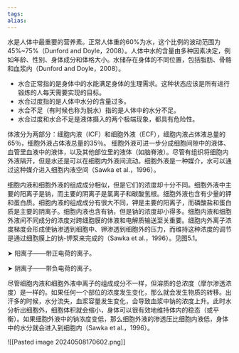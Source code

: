 ```yaml
---
tags: 
alias:
---
```




水是人体中最重要的营养素。正常人体重的60%为水，这个比例的波动范围为45%~75%（Dunford and Doyle，2008）。人体中水的含量由多种因素决定，例如年龄、性别、身体成分和体格大小。水储存在身体的不同位置，包括脂肪、骨骼和血浆内（Dunford and Doyle，2008）。

- 水合正常指的是身体中的水能满足身体的生理需求。这种状态应该是所有进行锻炼的人每天需要实现的目标。
- 水合过度指的是人体中水分的含量过多。
- 水合不足（有时候也称为脱水）指的是人体中的水分不足。
- 水合过度和水合不足是液体摄入的两个极端现象，都具有危险性。

体液分为两部分：细胞内液（ICF）和细胞外液（ECF），细胞内液占体液总量的65％，细胞外液占体液总量的35％。
细胞外液可进一步分成细胞间隙中的液体、血管里血液中的液体，以及其他部位里的液体（如脑脊液）。尽管有组织将细胞内外液隔开，但是水还是可以在细胞内外液间流动。细胞外液是一种媒介，水可以通过这种媒介进入细胞内液空间（Sawka et al.，1996）。


细胞内液和细胞外液的组成成分相似，但是它们的浓度却十分不同。细胞外液中主要的阳离子是钠，而主要的阴离子是氯离子和碳酸氢根。细胞外液也含有少量的钾和蛋白质。细胞内液的组成成分有很大不同，钾是主要的阳离子，而磷酸盐和蛋白质是主要的阴离子。细胞内液也含有钠，但是钠的浓度却小得多。细胞内液和细胞外液间不同成分的浓度对跨细胞膜的体液和电解质输送至关重要。细胞内外离子浓度梯度会形成使钠渗透到细胞中、钾渗透到细胞外的压力，而维持这种浓度的调节是通过细胞膜上的钠-钾泵来完成的（Sawka et al.，1996）。见图5.1。

➤ 阳离子——带正电荷的离子。

➤ 阴离子——带负电荷的离子。

尽管细胞内液和细胞外液中离子的组成成分不一样，但溶质的总浓度（摩尔渗透浓度）是一样的。如果任何一个部位的浓度发生变化，那么就会发生物质的转移。出汗多的时候，水分流失，血浆容量发生变化，会导致血浆中钠的浓度上升。此时水分析出细胞外，细胞体积就会缩小，身体可以很有效地维持体内的稳态（或平衡）。如果细胞外液中的钠浓度变低，那么细胞外液的渗透压比细胞内液低，身体中的水分就会进入到细胞内（Sawka et al.，1996）。

![[Pasted image 20240508170602.png]]




